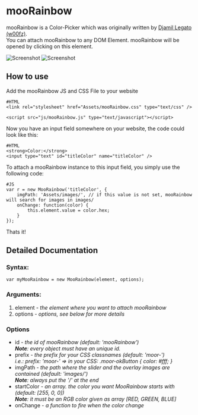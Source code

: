 mooRainbow
==========

mooRainbow is a Color-Picker which was originally written by [Djamil Legato (w00fz)](http://moorainbow.woolly-sheep.net).  
You can attach mooRainbow to any DOM Element. mooRainbow will be opened by clicking on this element.

![Screenshot](http://dev.cbeloch.de/mooRainbow/mooRainbow.png)
![Screenshot](http://dev.cbeloch.de/mooRainbow/screenshot.png)

How to use
----------

Add the mooRainbow JS and CSS File to your website

	#HTML
	<link rel="stylesheet" href="Assets/mooRainbow.css" type="text/css" />
	
	<script src="js/mooRainbow.js" type="text/javascript"></script>

Now you have an input field somewhere on your website, the code could look like this:

	#HTML
	<strong>Color:</strong>
	<input type="text" id="titleColor" name="titleColor" />

To attach a mooRainbow instance to this input field, you simply use the following code:

	#JS
	var r = new MooRainbow('titleColor', {
		imgPath: 'Assets/images/', // if this value is not set, mooRainbow will search for images in images/ 
		onChange: function(color) {
			this.element.value = color.hex;
		}
	});

Thats it!

Detailed Documentation
----------------------

### Syntax:

	var myMooRainbow = new MooRainbow(element, options);

### Arguments:

1. element - *the element where you want to attach mooRainbow*
2. options - *options, see below for more details*

### Options

- id - *the id of mooRainbow (default: 'mooRainbow')  
	**Note**: every object must have an unique id.*
- prefix - *the prefix for your CSS classnames (default: 'moor-')  
	i.e.: prefix: 'moor-' => in your CSS: .moor-okButton { color: #fff; }*
- imgPath - *the path where the slider and the overlay images are contained (default: 'images/')  
	**Note**: always put the '/' at the end*
- startColor - *an array. the color you want MooRainbow starts with (default: [255, 0, 0])  
	**Note**: it must be an RGB color given as array [RED, GREEN, BLUE]*
- onChange - *a function to fire when the color change*